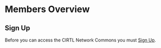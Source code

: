 # Members Overview

## Sign Up
Before you can access the CIRTL Network Commons you must [Sign Up](/1.0.0/members/sign-up).

